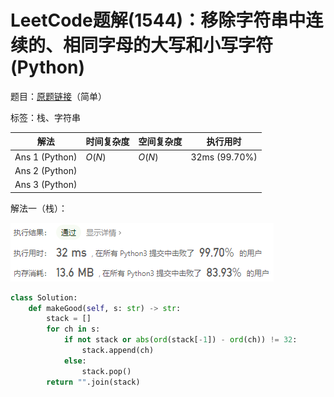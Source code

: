 # LeetCode题解(1544)：移除字符串中连续的、相同字母的大写和小写字符(Python)

题目：[原题链接](https://leetcode-cn.com/problems/make-the-string-great/)（简单）

标签：栈、字符串

| 解法           | 时间复杂度 | 空间复杂度 | 执行用时      |
| -------------- | ---------- | ---------- | ------------- |
| Ans 1 (Python) | $O(N)$     | $O(N)$     | 32ms (99.70%) |
| Ans 2 (Python) |            |            |               |
| Ans 3 (Python) |            |            |               |

解法一（栈）：

![LeetCode题解(1544)：截图](LeetCode题解(1544)：截图.png)

```python
class Solution:
    def makeGood(self, s: str) -> str:
        stack = []
        for ch in s:
            if not stack or abs(ord(stack[-1]) - ord(ch)) != 32:
                stack.append(ch)
            else:
                stack.pop()
        return "".join(stack)
```